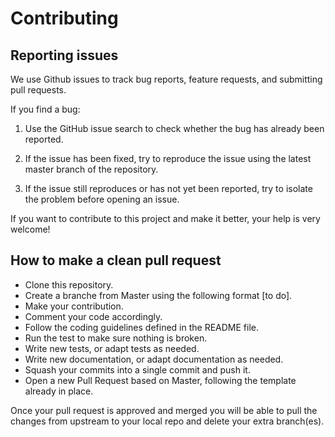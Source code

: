 # Contributing

## Reporting issues
We use Github issues to track bug reports, feature requests, and submitting pull requests.

If you find a bug:

 1. Use the GitHub issue search to check whether the bug has already been reported.
 
 2. If the issue has been fixed, try to reproduce the issue using the latest master branch of the repository.

 3. If the issue still reproduces or has not yet been reported, try to isolate the problem before opening an issue.

If you want to contribute to this project and make it better, your help is very welcome!

## How to make a clean pull request

 - Clone this repository.
 - Create a branche from Master using the following format [to do].
 - Make your contribution.
 - Comment your code accordingly.
 - Follow the coding guidelines defined in the README file.
 - Run the test to make sure nothing is broken.
 - Write new tests, or adapt tests as needed.
 - Write new documentation, or adapt documentation as needed.
 - Squash your commits into a single commit and push it.
 - Open a new Pull Request based on Master, following the template already in place.

Once your pull request is approved and merged you will be able to pull the changes from upstream to your local repo and delete your extra branch(es).

